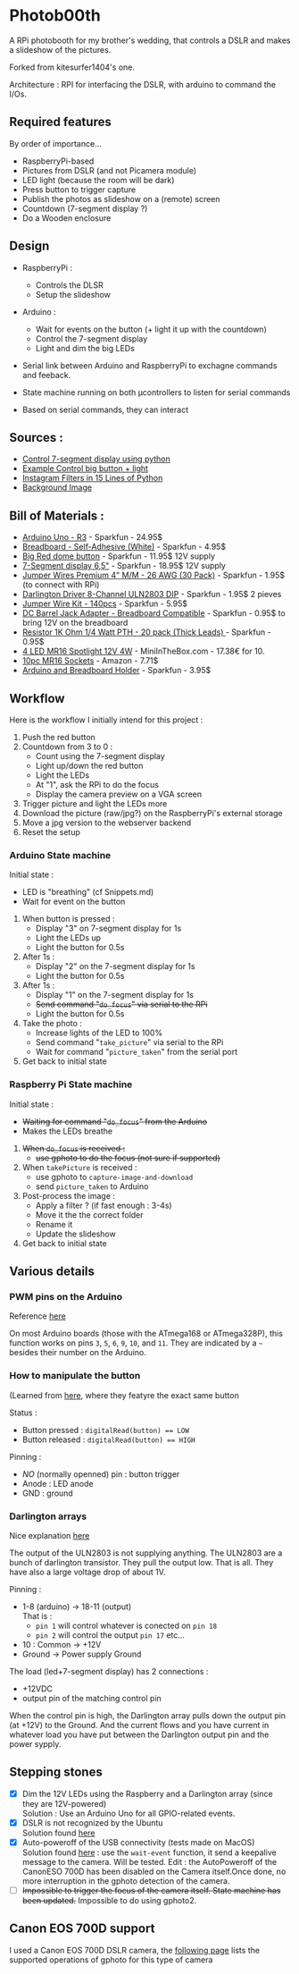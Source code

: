 # Photob00th

A RPi photobooth for my brother's wedding, that controls a DSLR and makes a slideshow of the pictures.

Forked from kitesurfer1404's one.

Architecture : RPI for interfacing the DSLR, with arduino to command the I/Os.


## Required features
By order of importance...
* RaspberryPi-based
* Pictures from DSLR (and not Picamera module)
* LED light (because the room will be dark)
* Press button to trigger capture
* Publish the photos as slideshow on a (remote) screen
* Countdown (7-segment display ?)
* Do a Wooden enclosure

## Design

* RaspberryPi :
  * Controls the DLSR
  * Setup the slideshow
* Arduino :
  * Wait for events on the button (+ light it up with the countdown)
  * Control the 7-segment display
  * Light and dim the big LEDs

* Serial link between Arduino and RaspberryPi to exchagne commands and feeback.
* State machine running on both µcontrollers to listen for serial commands
* Based on serial commands, they can interact

## Sources :
* [Control 7-segment display using python](https://raspi.tv/2015/how-to-drive-a-7-segment-display-directly-on-raspberry-pi-in-python)
* [Example Control big button + light](https://photos.google.com/share/AF1QipOwxhytRgeDRXFwA8Ee42yeQ1euaZ-cLYzybYsmrUi8KKORaJuT7p9L6YDLRAZysg?key=M21aS3pQQjdpRG1kOW1rbjFnOWdjWldQTEpFVGtR)
* [Instagram Filters in 15 Lines of Python](https://www.practicepython.org/blog/2016/12/20/instagram-filters-python.html)
* [Background Image](https://www.pixelstalk.net/wp-content/uploads/2016/08/Damask-Desktop-Wallpaper.jpg)


## Bill of Materials :
* [Arduino Uno - R3](https://www.sparkfun.com/products/11021) - Sparkfun - 24.95$
* [Breadboard - Self-Adhesive (White)](https://www.sparkfun.com/products/12002) - Sparkfun - 4.95$
* [Big Red dome button](https://www.sparkfun.com/products/9181) - Sparkfun - 11.95$
  12V supply
* [7-Segment display 6,5"](https://www.sparkfun.com/products/8530) - Sparkfun - 18.95$
  12V supply
* [Jumper Wires Premium 4" M/M - 26 AWG (30 Pack)](https://www.sparkfun.com/products/14284) - Sparkfun - 1.95$
  (to connect with RPi)
* [Darlington Driver 8-Channel ULN2803 DIP](https://www.sparkfun.com/products/312) - Sparkfun - 1.95$
  2 pieves
* [Jumper Wire Kit - 140pcs](https://www.sparkfun.com/products/124) - Sparkfun - 5.95$
* [DC Barrel Jack Adapter - Breadboard Compatible](https://www.sparkfun.com/products/10811) - Sparkfun - 0.95$
  to bring 12V on the breadboard
* [Resistor 1K Ohm 1/4 Watt PTH - 20 pack (Thick Leads) ](https://www.sparkfun.com/products/14492) - Sparkfun - 0.95$
* [4 LED MR16 Spotlight 12V 4W](https://www.miniinthebox.com/en/p/10pcs-dimmable-mr16-4w-4x1w-400lm-warm-white-white-cool-white-led-light-spot-lamp-dc12v_p2343919.html?prm=2.18.104.0) - MiniInTheBox.com - 17.38€ for 10.
* [10pc MR16 Sockets](https://www.amazon.com/Glo-shine-Halogen-Ceramic-Connector-Adapter/dp/B00Y7GRGZ0) - Amazon - 7.71$
* [Arduino and Breadboard Holder](https://www.sparkfun.com/products/11235) - Sparkfun - 3.95$



## Workflow
Here is the workflow I initially intend for this project :
1. Push the red button
2. Countdown from 3 to 0 :
    - Count using the 7-segment display
    - Light up/down the red button
    - Light the LEDs
    - At "1", ask the RPi to do the focus
    - Display the camera preview on a VGA screen
3. Trigger picture and light the LEDs more
4. Download the picture (raw/jpg?) on the RaspberryPi's external storage
5. Move a jpg version to the webserver backend
6. Reset the setup

### Arduino State machine

Initial state :
 - LED is "breathing" (cf Snippets.md)
 - Wait for event on the button

1. When button is pressed :  
    - Display "3" on 7-segment display for 1s
    - Light the LEDs up
    - Light the button for 0.5s
2. After 1s :
    - Display "2" on the 7-segment display for 1s
    - Light the button for 0.5s
3. After 1s :
    - Display "1" on the 7-segment display for 1s
    - ~~Send command "`do_focus`" via serial to the RPi~~
    - Light the button for 0.5s
4. Take the photo :
    - Increase lights of the LED to 100%
    - Send command "`take_picture`" via serial to the RPi
    - Wait for command "`picture_taken`" from the serial port
5. Get back to initial state

### Raspberry Pi State machine

Initial state :
 - ~~Waiting for command "`do_focus`" from the Arduino~~
 - Makes the LEDs breathe

1. ~~When `do_focus` is received :~~
    - ~~use gphoto to do the focus (not sure if supported)~~
2. When `takePicture` is received :
    - use gphoto to `capture-image-and-download`
    - send `picture_taken` to Arduino
3. Post-process the image :
    - Apply a filter ? (if fast enough : 3-4s)
    - Move it the the correct folder
    - Rename it
    - Update the slideshow
4. Get back to initial state


## Various details

### PWM pins on the Arduino
Reference [here](https://www.arduino.cc/reference/en/language/functions/analog-io/analogwrite/)

On most Arduino boards (those with the ATmega168 or ATmega328P), this function works on pins `3`, `5`, `6`, `9`, `10`, and `11`.
They are indicated by a `~` besides their number on the Arduino.

### How to manipulate the button
(Learned from [here](https://learn.sparkfun.com/tutorials/reaction-timer), where they featyre the exact same button

Status :
* Button pressed : `digitalRead(button) == LOW`
* Button released : `digitalRead(button) == HIGH`

Pinning :
* *NO* (normally openned) pin : button trigger
* Anode : LED anode
* GND : ground

### Darlington arrays
Nice explanation [here](https://forum.arduino.cc/index.php?topic=157018.0)

The output of the ULN2803 is not supplying anything. The ULN2803 are a bunch of darlington transistor.
They pull the output low. That is all. They have also a large voltage drop of about 1V.

Pinning :
* 1-8 (arduino) -> 18-11 (output)  
That is :
  * `pin 1` will control whatever is conected on `pin 18`
  * `pin 2` will control the output `pin 17`
    etc...
* 10 : Common -> +12V
* Ground -> Power supply Ground

The load (led+7-segment display) has 2 connections :
* +12VDC
* output pin of the matching control pin

When the control pin is high, the Darlington array pulls down the output pin (at +12V) to the Ground. And the current flows and you have current in whatever load you have put between the Darlington output pin and the power sypply.

## Stepping stones
- [x] Dim the 12V LEDs using the Raspberry and a Darlington array (since they are 12V-powered)   
    Solution : Use an Arduino Uno for all GPIO-related events.
- [x] DSLR is not recognized by the Ubuntu   
    Solution found [here](http://www.freeklijten.nl/2011/06/04/Mounting-a-Canon-EOS-550d-on-Ubuntu-using-gphoto2#wl-comment-672)
- [x] Auto-poweroff of the USB connectivity (tests made on MacOS)  
    Solution found [here](http://gphoto-software.10949.n7.nabble.com/canon-autopoweroff-tp14943p14958.html) : use the `wait-event` function, it send a keepalive message to the camera.
    Will be tested.
    Edit : the AutoPoweroff of the CanonESO 700D has been disabled on the Camera itself.Once done, no more interruption in the gphoto detection of the camera.
- [ ] ~~Impossible to trigger the focus of the camera itself. State machine has been updated.~~
      Impossible to do using gphoto2.

## Canon EOS 700D support
I used a Canon EOS 700D DSLR camera, the [following page](CanonEOS700D.md) lists the supported operations of gphoto for this type of camera
